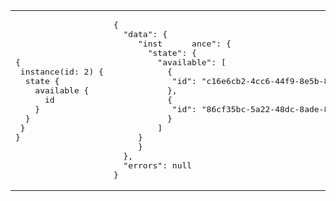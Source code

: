 <table border="0">
  <tr>
    <td>
<pre>
{
 instance(id: 2) {
  state {
    available {
      id
    }
  }
 }
}
</pre>
    </td>
    <td>
<pre>
{
  "data": {
     "inst      ance": {
       "state": {
         "available": [
           {
            "id": "c16e6cb2-4cc6-44f9-8e5b-8432fcd1b490"
           },
           {
            "id": "86cf35bc-5a22-48dc-8ade-82d27e48826e"
           }
         ]
     }
     }
  },
  "errors": null
}
</pre>
</tr>
</table>